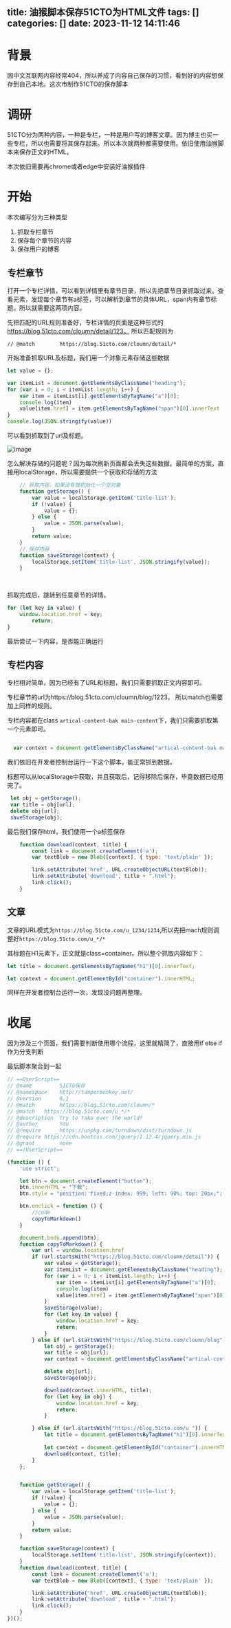 title: 油猴脚本保存51CTO为HTML文件
tags: []
categories: []
date: 2023-11-12 14:11:46
---
# 背景

因中文互联网内容经常404，所以养成了内容自己保存的习惯，看到好的内容想保存到自己本地。这次市制作51CTO的保存脚本


# 调研

51CTO分为两种内容，一种是专栏，一种是用户写的博客文章。因为博主也买一些专栏，所以也需要将其保存起来。所以本次就两种都需要使用。依旧使用油猴脚本来保存正文的HTML。

本次依旧需要再chrome或者edge中安装好油猴插件

# 开始

本次编写分为三种类型
1. 抓取专栏章节
2. 保存每个章节的内容
3. 保存用户的博客

## 专栏章节

打开一个专栏详情，可以看到详情里有章节目录，所以先把章节目录抓取过来。查看元素，发现每个章节有a标签，可以解析到章节的具体URL，span内有章节标题。所以就需要这两项内容。

先把匹配的URL规则准备好，专栏详情的页面是这种形式的 https://blog.51cto.com/cloumn/detail/123， 所以匹配规则为
```
// @match        https://blog.51cto.com/cloumn/detail/*
```

开始准备抓取URL及标题，我们用一个对象元素存储这些数据

```js
let value = {};

var itemList = document.getElementsByClassName("heading");
for (var i = 0; i < itemList.length; i++) {
    var item = itemList[i].getElementsByTagName("a")[0];
    console.log(item)
    value[item.href] = item.getElementsByTagName("span")[0].innerText
}
console.log(JSON.stringify(value))

```

可以看到抓取到了url及标题。


![image](https://static.lianglianglee.com/assets/20231130144903.png)

怎么解决存储的问题呢？因为每次刷新页面都会丢失这些数据。最简单的方案，直接用localStorage，所以需要提供一个获取和存储的方法

```js
    // 获取内容，如果没有就初始化一个空对象
    function getStorage() {
        var value = localStorage.getItem('title-list');
        if (!value) {
            value = {};
        } else {
            value = JSON.parse(value);
        }
        return value;
    }
    // 保存内容
    function saveStorage(context) {
        localStorage.setItem('title-list', JSON.stringify(value));
    }
    
    
```

抓取完成后，跳转到任意章节的详情。

```js
for (let key in value) {
    window.location.href = key;
        return;
}
```

最后尝试一下内容，是否能正确运行



## 专栏内容

专栏相对简单，因为已经有了URL和标题，我们只需要抓取正文内容即可。

专栏章节的url为https://blog.51cto.com/cloumn/blog/1223， 所以match也需要加上同样的规则。

专栏内容都在class `artical-content-bak main-content`下，我们只需要抓取第一个元素即可。


```js

  var context = document.getElementsByClassName("artical-content-bak main-content")[0].innerHTML;
```


我们依旧在开发者控制台运行一下这个脚本，能正常抓到数据。

标题可以从localStorage中获取，并且获取后，记得移除后保存，毕竟数据已经用完了。
```js
 let obj = getStorage();
 var title = obj[url];
 delete obj[url];
 saveStorage(obj);
```

最后我们保存html，我们使用一个a标签保存

```js
    function download(context, title) {
        const link = document.createElement('a');
        var textBlob = new Blob([context], { type: 'text/plain' });

        link.setAttribute('href', URL.createObjectURL(textBlob));
        link.setAttribute('download', title + ".html");
        link.click();
    }
```



## 文章

文章的URL模式为`https://blog.51cto.com/u_1234/1234`,所以先把mach规则调整好`https://blog.51cto.com/u_*/*`

其标题在H1元素下，正文就是class=container。所以整个抓取内容如下：
```js
let title = document.getElementsByTagName("h1")[0].innerText;

let context = document.getElementById("container").innerHTML;
```

同样在开发者控制台运行一次，发现没问题再整理。


# 收尾

因为涉及三个页面，我们需要判断使用哪个流程，这里就精简了，直接用if else if作为分支判断

最后脚本聚合到一起

```js
// ==UserScript==
// @name         51CTO保存
// @namespace    http://tampermonkey.net/
// @version      0.1
// @match        https://blog.51cto.com/cloumn/*
// @match   https://blog.51cto.com/u_*/*
// @description  try to take over the world!
// @author       You
// @require      https://unpkg.com/turndown/dist/turndown.js
// @require https://cdn.bootcss.com/jquery/1.12.4/jquery.min.js
// @grant        none
// ==/UserScript==

(function () {
    'use strict';

    let btn = document.createElement("button");
    btn.innerHTML = "下载";
    btn.style = "position: fixed;z-index: 999; left: 90%; top: 20px;";

    btn.onclick = function () {
        //code
        copyToMarkdown()
    }

    document.body.append(btn);
    function copyToMarkdown() {
        var url = window.location.href
        if (url.startsWith("https://blog.51cto.com/cloumn/detail")) {
            var value = getStorage();
            var itemList = document.getElementsByClassName("heading");
            for (var i = 0; i < itemList.length; i++) {
                var item = itemList[i].getElementsByTagName("a")[0];
                console.log(item)
                value[item.href] = item.getElementsByTagName("span")[0].innerText
            }
            saveStorage(value);
            for (let key in value) {
                window.location.href = key;
                return;
            }
        } else if (url.startsWith("https://blog.51cto.com/cloumn/blog")) {
            let obj = getStorage();
            var title = obj[url];
            var context = document.getElementsByClassName("artical-content-bak main-content")[0]

            delete obj[url];
            saveStorage(obj);

            download(context.innerHTML, title);
            for (let key in obj) {
                window.location.href = key;
                return;
            }

        } else if (url.startsWith("https://blog.51cto.com/u_")) {
            let title = document.getElementsByTagName("h1")[0].innerText;
           
            let context = document.getElementById("container").innerHTML;
            download(context, title);
        }
    };


    function getStorage() {
        var value = localStorage.getItem('title-list');
        if (!value) {
            value = {};
        } else {
            value = JSON.parse(value);
        }
        return value;
    }

    function saveStorage(context) {
        localStorage.setItem('title-list', JSON.stringify(context));
    }
    function download(context, title) {
        const link = document.createElement('a');
        var textBlob = new Blob([context], { type: 'text/plain' });

        link.setAttribute('href', URL.createObjectURL(textBlob));
        link.setAttribute('download', title + ".html");
        link.click();
    }
})();

```

